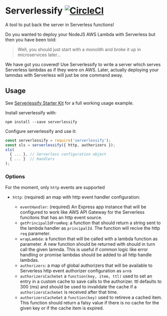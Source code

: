 # Serverlessify [![CircleCI](https://circleci.com/gh/elastic-coders/serverlessify.svg?style=svg)](https://circleci.com/gh/elastic-coders/serverlessify)

A tool to put back the server in Serverless functions!

Do you wanted to deploy your NodeJS AWS Lambda with Serverless but then you have been told:

> Well, you should just start with a monolith and broke it up in microservices later...

We have got you covered! Use Serverlessify to write a server which serves Serverless
lambdas as if they were on AWS. Later, actually deploying your lamndas with Serverless
will just be one command away.

## Usage

See [Serverlessify Starter Kit](https://github.com/elastic-coders/serverlessify-starter-kit)
for a full working usage example.

Install serverlessify with:

```
npm install --save serverlessify
```

Configure serverlessify and use it:

```javascript
const serverlessify = require('serverlessify');
const sls = serverlessify({ http, authorizers });
sls(
  { ... }, // Serverless configuration object
  { ... }  // Handlers
);
```

### Options

For the moment, only `http` events are supported

- `http`: (required) an map with http event handler configuration:

  - `eventHandler`: (required) An Express app instance that will be configured
    to work like AWS API Gateway for the Serverless funcitons that has an http
    event source.
  - `getPrincipalIdFromReq`: a function that should return a string sent to the
    lambda handler as `principalId`. The function will recive the http `req` parameter.
  - `wrapLambda`: a function that will be called with a lambda function as parameter.
    A new function should be returned with should in turn call the given lamnda.
    This is useful if common logic like error handling or promise lambdas
    should be added to all http handle lambdas.
  - `authorizers`: a map of global authorizers that will be available to
    Serverless http event authorizer configuration as `arn`s
  - `authorizersCacheSet` a `function(key, item, ttl)` used to set an entry
    in a custom cache to save calls to the authorizer. ttl defaults to 300 (ms)
    and should be used to invalidate the cache if a `authorizersCacheGet` is
    received after that time.
  - `authorizersCacheGet` a `function(key)` used to retireve a cached item.
    This function should return a falsy value if there is no cache for the given
    key or if the cache item is expired.
